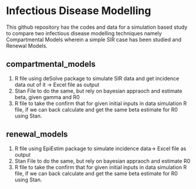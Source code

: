 # Infectious Disease Modelling 
This github repository has the codes and data for a simulation based study to compare two infectious disease modelling techniques namely Compartmental Models wherein a simple SIR case has been studied and Renewal Models. 

## compartmental_models
1. R file using deSolve package to simulate SIR data and get incidence data out of it -> Excel file as output
2. Stan File to do the same, but rely on bayesian appraoch and estimate beta, given gamma and R0
3. R file to take the confirm that for given initial inputs in data simulation R file, if we can back calculate and get the same beta estimate for R0 using Stan.
## renewal_models
1. R file using EpiEstim package to simulate incidence data-> Excel file as output
2. Stan File to do the same, but rely on bayesian appraoch and estimate R0
3. R file to take the confirm that for given initial inputs in data simulation R file, if we can back calculate and get the same beta estimate for R0 using Stan.

